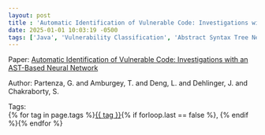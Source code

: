 ```yaml
---
layout: post
title : 'Automatic Identification of Vulnerable Code: Investigations with an AST-Based Neural Network'
date: 2025-01-01 10:03:19 -0500
tags: ['Java', 'Vulnerability Classification', 'Abstract Syntax Tree Neural Network', 'Abstract Syntax Tree (AST)']
---
```

Paper: [Automatic Identification of Vulnerable Code: Investigations with an AST-Based Neural Network](https://ieeexplore-ieee-org.proxy.library.nd.edu/document/9529451)

Author: Partenza, G. and Amburgey, T. and Deng, L. and Dehlinger, J. and Chakraborty, S.




 Tags:  
        <span>{% for tag in page.tags %}<a href="{{ site.baseurl }}tags/#{{ tag | slugify }}">{{ tag }}</a>{% if forloop.last == false %}, {% endif %}{% endfor %}</span>

